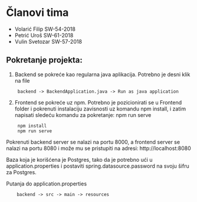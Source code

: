 # Članovi tima
*  Volarić Filip  SW-54-2018
*  Petrić Uroš    SW-61-2018
*  Vulin Svetozar SW-57-2018

## Pokretanje projekta:

1. Backend se pokreće kao regularna java aplikacija. Potrebno je desni klik na file 

        backend -> BackendApplication.java -> Run as java application

2. Frontend se pokreće uz npm. Potrebno je pozicionirati se u Frontend folder i pokrenuti instalaciju zavisnosti uz komandu npm install, i zatim napisati sledeću komandu za pokretanje: npm run serve

        npm install
        npm run serve

Pokrenuti backend server se nalazi na portu 8000, a frontend server se nalazi na portu 8080 i može mu se pristupiti na adresi: http://localhost:8080

Baza koja je korišćena je Postgres, tako da je potrebno ući u application.properties i postaviti spring.datasource.password na svoju šifru za Postgres.

Putanja do application.properties

        backend -> src -> main -> resources
